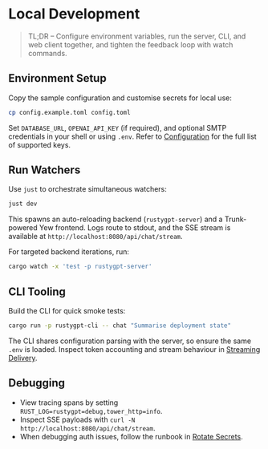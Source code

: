 # Local Development

> TL;DR – Configure environment variables, run the server, CLI, and web client together, and tighten the feedback loop with watch commands.

## Environment Setup

Copy the sample configuration and customise secrets for local use:

```bash
cp config.example.toml config.toml
```

Set `DATABASE_URL`, `OPENAI_API_KEY` (if required), and optional SMTP credentials in your shell or using `.env`. Refer to [Configuration](../reference/config.md) for the full list of supported keys.

## Run Watchers

Use `just` to orchestrate simultaneous watchers:

```bash
just dev
```

This spawns an auto-reloading backend (`rustygpt-server`) and a Trunk-powered Yew frontend. Logs route to stdout, and the SSE stream is available at `http://localhost:8080/api/chat/stream`.

For targeted backend iterations, run:

```bash
cargo watch -x 'test -p rustygpt-server'
```

## CLI Tooling

Build the CLI for quick smoke tests:

```bash
cargo run -p rustygpt-cli -- chat "Summarise deployment state"
```

The CLI shares configuration parsing with the server, so ensure the same `.env` is loaded. Inspect token accounting and stream behaviour in [Streaming Delivery](../architecture/streaming.md).

## Debugging

- View tracing spans by setting `RUST_LOG=rustygpt=debug,tower_http=info`.
- Inspect SSE payloads with `curl -N http://localhost:8080/api/chat/stream`.
- When debugging auth issues, follow the runbook in [Rotate Secrets](../howto/rotate-secrets.md).
